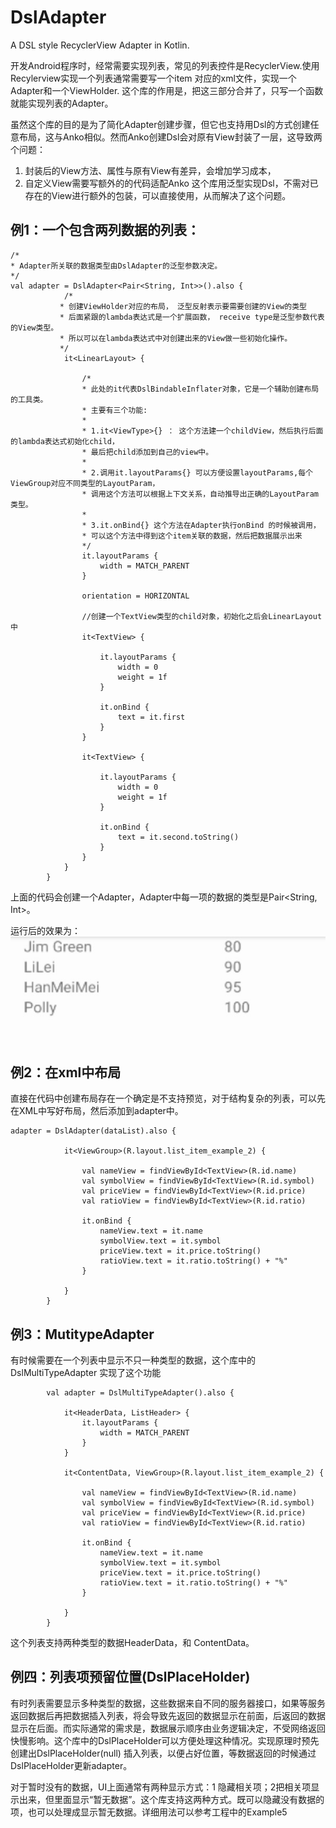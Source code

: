 # DslAdapter
A DSL style RecyclerView Adapter in Kotlin.

开发Android程序时，经常需要实现列表，常见的列表控件是RecyclerView.使用Recylerview实现一个列表通常需要写一个item 对应的xml文件，实现一个Adapter和一个ViewHolder.
这个库的作用是，把这三部分合并了，只写一个函数就能实现列表的Adapter。

虽然这个库的目的是为了简化Adapter创建步骤，但它也支持用Dsl的方式创建任意布局，这与Anko相似。然而Anko创建Dsl会对原有View封装了一层，这导致两个问题：
1. 封装后的View方法、属性与原有View有差异，会增加学习成本，
2. 自定义View需要写额外的的代码适配Anko
这个库用泛型实现Dsl，不需对已存在的View进行额外的包装，可以直接使用，从而解决了这个问题。

## 例1：一个包含两列数据的列表：

```
/*
* Adapter所关联的数据类型由DslAdapter的泛型参数决定。
*/
val adapter = DslAdapter<Pair<String, Int>>().also {
            /*
           * 创建ViewHolder对应的布局， 泛型反射表示要需要创建的View的类型
           * 后面紧跟的lambda表达式是一个扩展函数， receive type是泛型参数代表的View类型。
           * 所以可以在lambda表达式中对创建出来的View做一些初始化操作。
           */
            it<LinearLayout> {

                /*
                * 此处的it代表DslBindableInflater对象，它是一个辅助创建布局的工具类。
                * 主要有三个功能:
                *
                * 1.it<ViewType>{} ： 这个方法建一个childView，然后执行后面的lambda表达式初始化child，
                * 最后把child添加到自己的view中。
                *
                * 2.调用it.layoutParams{} 可以方便设置layoutParams,每个ViewGroup对应不同类型的LayoutParam，
                * 调用这个方法可以根据上下文关系，自动推导出正确的LayoutParam类型。
                *
                * 3.it.onBind{} 这个方法在Adapter执行onBind 的时候被调用，
                * 可以这个方法中得到这个item关联的数据，然后把数据展示出来
                */
                it.layoutParams {
                    width = MATCH_PARENT
                }

                orientation = HORIZONTAL

                //创建一个TextView类型的child对象，初始化之后会LinearLayout中
                it<TextView> {

                    it.layoutParams {
                        width = 0
                        weight = 1f
                    }

                    it.onBind {
                        text = it.first
                    }
                }

                it<TextView> {

                    it.layoutParams {
                        width = 0
                        weight = 1f
                    }

                    it.onBind {
                        text = it.second.toString()
                    }
                }
            }
        }
```
上面的代码会创建一个Adapter，Adapter中每一项的数据的类型是Pair<String, Int>。

运行后的效果为：
![](https://github.com/luuillu/DslAdapter/blob/master/image/example_1.png?raw=true)

## 例2：在xml中布局
直接在代码中创建布局存在一个确定是不支持预览，对于结构复杂的列表，可以先在XML中写好布局，然后添加到adapter中。

```
adapter = DslAdapter(dataList).also {

            it<ViewGroup>(R.layout.list_item_example_2) {

                val nameView = findViewById<TextView>(R.id.name)
                val symbolView = findViewById<TextView>(R.id.symbol)
                val priceView = findViewById<TextView>(R.id.price)
                val ratioView = findViewById<TextView>(R.id.ratio)

                it.onBind {
                    nameView.text = it.name
                    symbolView.text = it.symbol
                    priceView.text = it.price.toString()
                    ratioView.text = it.ratio.toString() + "%"
                }

            }
        }
```
## 例3：MutitypeAdapter
有时候需要在一个列表中显示不只一种类型的数据，这个库中的DslMultiTypeAdapter 实现了这个功能

```
        val adapter = DslMultiTypeAdapter().also {

            it<HeaderData, ListHeader> {
                it.layoutParams {
                    width = MATCH_PARENT
                }
            }

            it<ContentData, ViewGroup>(R.layout.list_item_example_2) {

                val nameView = findViewById<TextView>(R.id.name)
                val symbolView = findViewById<TextView>(R.id.symbol)
                val priceView = findViewById<TextView>(R.id.price)
                val ratioView = findViewById<TextView>(R.id.ratio)

                it.onBind {
                    nameView.text = it.name
                    symbolView.text = it.symbol
                    priceView.text = it.price.toString()
                    ratioView.text = it.ratio.toString() + "%"
                }

            }
        }
```
这个列表支持两种类型的数据HeaderData，和 ContentData。

## 例四：列表项预留位置(DslPlaceHolder)
有时列表需要显示多种类型的数据，这些数据来自不同的服务器接口，如果等服务返回数据后再把数据插入列表，将会导致先返回的数据显示在前面，后返回的数据显示在后面。而实际通常的需求是，数据展示顺序由业务逻辑决定，不受网络返回快慢影响。这个库中的DslPlaceHolder可以方便处理这种情况。实现原理时预先创建出DslPlaceHolder(null) 插入列表，以便占好位置，等数据返回的时候通过DslPlaceHolder更新adapter。

对于暂时没有的数据，UI上面通常有两种显示方式：1 隐藏相关项；2把相关项显示出来，但里面显示“暂无数据”。这个库支持这两种方式。既可以隐藏没有数据的项，也可以处理成显示暂无数据。详细用法可以参考工程中的Example5

